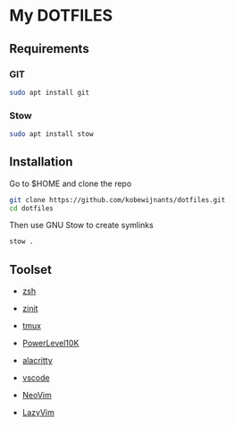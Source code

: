 # My DOTFILES

## Requirements

### GIT

```bash
sudo apt install git

```

### Stow

```bash
sudo apt install stow
```

## Installation

Go to $HOME and clone the repo

```bash
git clone https://github.com/kobewijnants/dotfiles.git
cd dotfiles
```

Then use GNU Stow to create symlinks

```bash
stow .
```

## Toolset

- [zsh](https://github.com/ohmyzsh/ohmyzsh/wiki/Installing-ZSH#how-to-install-zsh-on-many-platforms)
- [zinit](https://github.com/zdharma-continuum/zinit)
- [tmux](https://github.com/tmux/tmux/wiki)
- [PowerLevel10K](https://github.com/romkatv/powerlevel10k)
- [alacritty](https://github.com/alacritty/alacritty)

- [vscode](https://code.visualstudio.com/)
- [NeoVim](https://neovim.io/)
- [LazyVim](https://github.com/folke/lazy.nvim)
